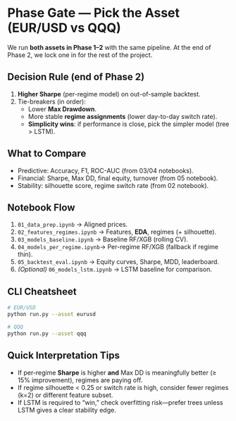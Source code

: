 
# Phase Gate — Pick the Asset (EUR/USD vs QQQ)

We run **both assets in Phase 1–2** with the same pipeline. At the end of Phase 2, we lock one in for the rest of the project.

## Decision Rule (end of Phase 2)
1) **Higher Sharpe** (per-regime model) on out-of-sample backtest.
2) Tie-breakers (in order):
   - Lower **Max Drawdown**.
   - More stable **regime assignments** (lower day-to-day switch rate).
   - **Simplicity wins**: if performance is close, pick the simpler model (tree > LSTM).

## What to Compare
- Predictive: Accuracy, F1, ROC-AUC (from 03/04 notebooks).
- Financial: Sharpe, Max DD, final equity, turnover (from 05 notebook).
- Stability: silhouette score, regime switch rate (from 02 notebook).

## Notebook Flow
1. `01_data_prep.ipynb`   → Aligned prices.
2. `02_features_regimes.ipynb` → Features, **EDA**, regimes (+ silhouette).
3. `03_models_baseline.ipynb`  → Baseline RF/XGB (rolling CV).
4. `04_models_per_regime.ipynb`→ Per-regime RF/XGB (fallback if regime thin).
5. `05_backtest_eval.ipynb`    → Equity curves, Sharpe, MDD, leaderboard.
6. *(Optional)* `06_models_lstm.ipynb` → LSTM baseline for comparison.

## CLI Cheatsheet
```bash
# EUR/USD
python run.py --asset eurusd

# QQQ
python run.py --asset qqq
```

## Quick Interpretation Tips
- If per-regime **Sharpe** is higher **and** Max DD is meaningfully better (≥ 15% improvement), regimes are paying off.
- If regime silhouette < 0.25 or switch rate is high, consider fewer regimes (k=2) or different feature subset.
- If LSTM is required to “win,” check overfitting risk—prefer trees unless LSTM gives a clear stability edge.
